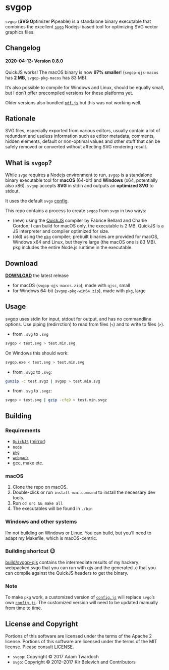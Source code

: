 # svgop

`svgop` (**SVG O**ptimizer **P**ipeable) is a standalone binary executable that combines the excellent [`svgo`](https://github.com/svg/svgo) Nodejs-based tool for optimizing SVG vector graphics files.

## Changelog

#### 2020-04-13: Version 0.8.0

QuickJS works! The macOS binary is now **97% smaller**! (`svgop-qjs-macos` has **2 MB**, `svgop-pkg-macos` has 83 MB).

It’s also possible to compile for Windows and Linux, should be equally small, but I don’t offer precompiled versions for these platforms yet.

Older versions also bundled [`pdf.js`](https://mozilla.github.io/pdf.js/) but this was not working well.

## Rationale

SVG files, especially exported from various editors, usually contain a lot of redundant and useless information such as editor metadata, comments, hidden elements, default or non-optimal values and other stuff that can be safely removed or converted without affecting SVG rendering result.

## What is `svgop`?

While `svgo` requires a Nodejs environment to run, `svgop` is a standalone binary executable tool for **macOS** (64-bit) and **Windows** (x64, potentially also x86). `svgop` accepts **SVG** in stdin and outputs an **optimized SVG** to stdout.

It uses the default `svgo` [config](https://github.com/twardoch/svgop/blob/master/src/svgop.js).

This repo contains a process to create `svgop` from `svgo` in two ways:

-   (new) using the [QuickJS](https://bellard.org/quickjs/) compiler by Fabrice Bellard and Charlie Gordon; I can build for macOS only, the executable is 2 MB. QuickJS is a JS interpreter and compiler optimized for size.
-   (old) using the [`pkg`](https://www.npmjs.com/package/pkg) compiler; prebuilt binaries are provided for macOS, Windows x64 and Linux, but they’re large (the macOS one is 83 MB). pkg includes the entire Node.js runtime in the executable.

## Download

[**DOWNLOAD**](https://github.com/twardoch/svgop/releases/latest) the latest release

-   for macOS (`svgop-qjs-macos.zip`), made with `qjsc`, small
-   for Windows 64-bit (`svgop-pkg-win64.zip`), made with `pkg`, large

## Usage

svgop uses stdin for input, stdout for output, and has no commandline options. Use piping (redirrction) to read from files (`<`) and to write to files (`>`).

-   from `.svg` to `.svg`

```bash
svgop < test.svg > test.min.svg
```

On Windows this should work:

```bash
svgop.exe < test.svg > test.min.svg
```

-   from `.svgz` to `.svg`:

```bash
gunzip -c test.svgz | svgop > test.min.svg
```

-   from `.svg` to `.svgz`:

```bash
svgop < test.svg | gzip -cfq9 > test.min.svgz
```

## Building

### Requirements

-   [`QuickJS`](https://bellard.org/quickjs/) ([mirror](https://github.com/horhof/quickjs))
-   [`node`](https://nodejs.org/)
-   [`pkg`](https://www.npmjs.com/package/pkg)
-   [`webpack`](https://www.npmjs.com/package/webpack)
-   gcc, make etc.

### macOS

1. Clone the repo on macOS.
2. Double-click or run `install-mac.command` to install the necessary dev tools.
3. Run `cd src && make all`
4. The executables will be found in `./bin`

### Windows and other systems

I’m not building on Windows or Linux. You can build, but you’ll need to adapt my Makefile, which is macOS-centric.

### Building shortcut 😉

[build/svgop-qjs](https://github.com/twardoch/svgop/tree/master/build/svgop-qjs) contains the intermediate results of my hackery: 
webpacked svgo that you can run with qjs and the generated .c that you can compile against the QuickJS headers to get the binary.

### Note

To make `pkg` work, a customized version of [`config.js`](https://github.com/twardoch/svgop/blob/master/src/lib/svgo/config.js) will replace `svgo`’s own [`config.js`](https://github.com/svg/svgo/blob/master/lib/svgo/config.js). The customized version will need to be updated manually from time to time.

## License and Copyright

Portions of this software are licensed under the terms of the Apache 2 license. Portions of this software are licensed under the terms of the MIT license. Please consult [LICENSE](https://github.com/twardoch/svgop/blob/master/LICENSE).

-   `svgop`: Copyright © 2017 Adam Twardoch
-   `svgo`: Copyright © 2012–2017 Kir Belevich and Contributors
